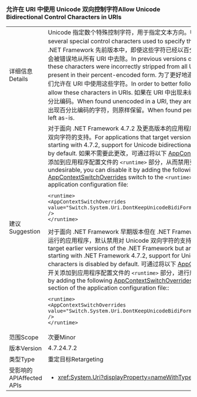 ### <a name="allow-unicode-bidirectional-control-characters-in-uris"></a><span data-ttu-id="e398d-101">允许在 URI 中使用 Unicode 双向控制字符</span><span class="sxs-lookup"><span data-stu-id="e398d-101">Allow Unicode Bidirectional Control Characters in URIs</span></span>

|   |   |
|---|---|
|<span data-ttu-id="e398d-102">详细信息</span><span class="sxs-lookup"><span data-stu-id="e398d-102">Details</span></span>|<span data-ttu-id="e398d-103">Unicode 指定数个特殊控制字符，用于指定文本方向。</span><span class="sxs-lookup"><span data-stu-id="e398d-103">Unicode specifies several special control characters used to specify the orientation of text.</span></span> <span data-ttu-id="e398d-104">在 .NET Framework 先前版本中，即使这些字符已经以百分比编码形式出现，但还是会被错误地从所有 URI 中去除。</span><span class="sxs-lookup"><span data-stu-id="e398d-104">In previous versions of the .NET Framework, these characters were incorrectly stripped from all URIs even if they were present in their percent-encoded form.</span></span> <span data-ttu-id="e398d-105">为了更好地遵守 [RFC 3987](http://tools.ietf.org/html/rfc3987)，现在，我们允许在 URI 中使用这些字符。</span><span class="sxs-lookup"><span data-stu-id="e398d-105">In order to better follow [RFC 3987](http://tools.ietf.org/html/rfc3987), we now allow these characters in URIs.</span></span> <span data-ttu-id="e398d-106">如果在 URI 中出现未编码的字符，则对其进行百分比编码。</span><span class="sxs-lookup"><span data-stu-id="e398d-106">When found unencoded in a URI, they are percent-encoded.</span></span> <span data-ttu-id="e398d-107">如果出现百分比编码的字符，则原样保留。</span><span class="sxs-lookup"><span data-stu-id="e398d-107">When found percent-encoded they are left as-is.</span></span>|
|<span data-ttu-id="e398d-108">建议</span><span class="sxs-lookup"><span data-stu-id="e398d-108">Suggestion</span></span>|<span data-ttu-id="e398d-109">对于面向 .NET Framework 4.7.2 及更高版本的应用程序，默认启用对 Unicode 双向字符的支持。</span><span class="sxs-lookup"><span data-stu-id="e398d-109">For applications that target versions of .NET Framework starting with 4.7.2, support for Unicode bidirectional characters is enabled by default.</span></span> <span data-ttu-id="e398d-110">如果不需要此更改，可通过将以下 [AppContextSwitchOverrides](~/docs/framework/configure-apps/file-schema/runtime/appcontextswitchoverrides-element.md) 开关添加到应用程序配置文件的 <code>&lt;runtime&gt;</code> 部分，从而禁用更改：</span><span class="sxs-lookup"><span data-stu-id="e398d-110">If this change is undesirable, you can disable it by adding the following [AppContextSwitchOverrides](~/docs/framework/configure-apps/file-schema/runtime/appcontextswitchoverrides-element.md) switch to the <code>&lt;runtime&gt;</code> section of the application configuration file:</span></span><pre><code class="lang-xml">&lt;runtime&gt;&#13;&#10;&lt;AppContextSwitchOverrides value=&quot;Switch.System.Uri.DontKeepUnicodeBidiFormattingCharacters=true&quot; /&gt;&#13;&#10;&lt;/runtime&gt;&#13;&#10;</code></pre><span data-ttu-id="e398d-111">对于面向 .NET Framework 早期版本但在 .NET Framework 4.7.2 及更高版本下运行的应用程序，默认禁用对 Unicode 双向字符的支持。</span><span class="sxs-lookup"><span data-stu-id="e398d-111">For applications that target earlier versions of the .NET Framework but are running under versions starting with .NET Framework 4.7.2, support for Unicode bidirectional characters is disabled by default.</span></span> <span data-ttu-id="e398d-112">可通过将以下 [AppContextSwitchOverrides](~/docs/framework/configure-apps/file-schema/runtime/appcontextswitchoverrides-element.md) 开关添加到应用程序配置文件的 <code>&lt;runtime&gt;</code> 部分，进行启用：</span><span class="sxs-lookup"><span data-stu-id="e398d-112">You can enable it by adding the following [AppContextSwitchOverrides](~/docs/framework/configure-apps/file-schema/runtime/appcontextswitchoverrides-element.md) switch to the <code>&lt;runtime&gt;</code> section of the application configuration file::</span></span><pre><code class="lang-xml">&lt;runtime&gt;&#13;&#10;&lt;AppContextSwitchOverrides value=&quot;Switch.System.Uri.DontKeepUnicodeBidiFormattingCharacters=false&quot; /&gt;&#13;&#10;&lt;/runtime&gt;&#13;&#10;</code></pre>|
|<span data-ttu-id="e398d-113">范围</span><span class="sxs-lookup"><span data-stu-id="e398d-113">Scope</span></span>|<span data-ttu-id="e398d-114">次要</span><span class="sxs-lookup"><span data-stu-id="e398d-114">Minor</span></span>|
|<span data-ttu-id="e398d-115">版本</span><span class="sxs-lookup"><span data-stu-id="e398d-115">Version</span></span>|<span data-ttu-id="e398d-116">4.7.2</span><span class="sxs-lookup"><span data-stu-id="e398d-116">4.7.2</span></span>|
|<span data-ttu-id="e398d-117">类型</span><span class="sxs-lookup"><span data-stu-id="e398d-117">Type</span></span>|<span data-ttu-id="e398d-118">重定目标</span><span class="sxs-lookup"><span data-stu-id="e398d-118">Retargeting</span></span>|
|<span data-ttu-id="e398d-119">受影响的 API</span><span class="sxs-lookup"><span data-stu-id="e398d-119">Affected APIs</span></span>|<ul><li><xref:System.Uri?displayProperty=nameWithType></li></ul>|

